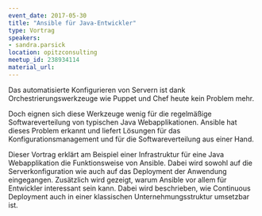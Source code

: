 ```yaml
---
event_date: 2017-05-30
title: "Ansible für Java-Entwickler"
type: Vortrag
speakers:
- sandra.parsick
location: opitzconsulting
meetup_id: 238934114
material_url:
---
```

Das automatisierte Konfigurieren von Servern ist dank Orchestrierungswerkzeuge wie Puppet und Chef heute kein Problem mehr.

Doch eignen sich diese Werkzeuge wenig für die regelmäßige Softwareverteilung von typischen Java Webapplikationen. Ansible hat dieses Problem erkannt und liefert Lösungen für das Konfigurationsmanagement und für die Softwareverteilung aus einer Hand.

Dieser Vortrag erklärt am Beispiel einer Infrastruktur für eine Java Webapplikation die Funktionsweise von Ansible. Dabei wird sowohl auf die Serverkonfiguration wie auch auf das Deployment der Anwendung eingegangen. Zusätzlich wird gezeigt, warum Ansible vor allem für Entwickler interessant sein kann. Dabei wird beschrieben, wie Continuous Deployment auch in einer klassischen Unternehmungsstruktur umsetzbar ist.
